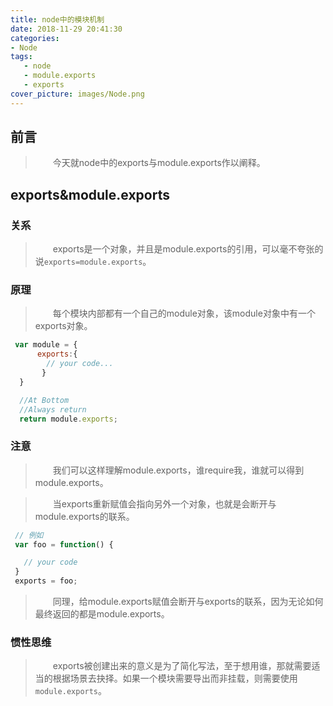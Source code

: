 ```yaml
---
title: node中的模块机制
date: 2018-11-29 20:41:30
categories:
- Node
tags:
   - node
   - module.exports
   - exports
cover_picture: images/Node.png
---
```


## 前言

>&emsp;&emsp;今天就node中的exports与module.exports作以阐释。

## exports&module.exports

### 关系

>&emsp;&emsp;exports是一个对象，并且是module.exports的引用，可以毫不夸张的说`exports=module.exports`。

### 原理

>&emsp;&emsp;每个模块内部都有一个自己的module对象，该module对象中有一个exports对象。

```javascript
 var module = {
      exports:{
        // your code...
       }
  }

  //At Bottom
  //Always return
  return module.exports;
```

### 注意

>&emsp;&emsp;我们可以这样理解module.exports，谁require我，谁就可以得到module.exports。

>&emsp;&emsp;当exports重新赋值会指向另外一个对象，也就是会断开与module.exports的联系。

```javascript
 // 例如
 var foo = function() {

   // your code
 }
 exports = foo;
```

>&emsp;&emsp;同理，给module.exports赋值会断开与exports的联系，因为无论如何最终返回的都是module.exports。

### 惯性思维
>&emsp;&emsp;exports被创建出来的意义是为了简化写法，至于想用谁，那就需要适当的根据场景去抉择。如果一个模块需要导出而非挂载，则需要使用`module.exports`。